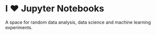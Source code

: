 # I ♥️ Jupyter Notebooks

A space for random data analysis, data science and machine learning experiments.

